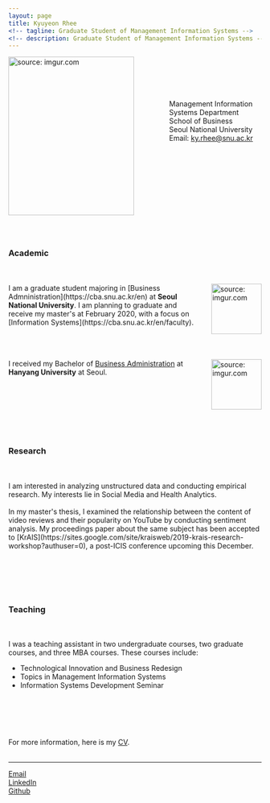 ```yaml
---
layout: page
title: Kyuyeon Rhee
<!-- tagline: Graduate Student of Management Information Systems -->
<!-- description: Graduate Student of Management Information Systems -->
---
```


<a href="https://imgur.com/T54HFq4"><img src="https://i.imgur.com/T54HFq4.png" style = "float: left; margin-right: 70px; margin-bottom: 60px; width: 250px; height: 315px;" title="source: imgur.com" /></a>  
<br>
<br>
<br>
<br>
Management Information Systems Department <br>
School of Business <br>
Seoul National University <br>
Email: [ky.rhee@snu.ac.kr](ky.rhee@snu.ac.kr)
<br>
<br>
<br>
<br>
<br>
<br>
<br>
<br>
<br>
<br>
<br>
<br>



### Academic
<br>
<br>
<a href="https://imgur.com/zTHpRfT"><img src="https://i.imgur.com/zTHpRfT.jpg" style = "float: right; margin-left: 20px; margin-bottom: 20px; width: 100px; height: 100px;" title="source: imgur.com" /></a> I am a graduate student majoring in [Business Admninistration](https://cba.snu.ac.kr/en) at <b>Seoul National University</b>. I am planning to graduate and receive my master's at February 2020, with a focus on [Information Systems](https://cba.snu.ac.kr/en/faculty).

<br>
<br>
<br>
<br>

<a href="https://imgur.com/InjDfpq"><img src="https://i.imgur.com/InjDfpq.png" style = "float: right; margin-left: 20px; margin-bottom: 20px; width: 100px; height: 100px" title="source: imgur.com" /></a> I received my Bachelor of [Business Administration](https://biz.hanyang.ac.kr/en/) at <b>Hanyang University</b> at Seoul.

<br>
<br>
<br>
<br>
<br>
<br>


### Research
<br>
<br>
I am interested in analyzing unstructured data and conducting empirical research. My interests lie in Social Media and Health Analytics.
<br>
<br>
In my master's thesis, I examined the relationship between the content of video reviews and their popularity on YouTube by conducting sentiment analysis. My proceedings paper about the same subject has been accepted to [KrAIS](https://sites.google.com/site/kraisweb/2019-krais-research-workshop?authuser=0), a post-ICIS conference upcoming this December.


<br>
<br>
<br>
<br>
<br>
<br>


### Teaching
<br>
<br>
I was a teaching assistant in two undergraduate courses, two graduate courses, and three MBA courses. These courses include:
<br>

- Technological Innovation and Business Redesign
- Topics in Management Information Systems
- Information Systems Development Seminar

<br>
<br>
<br>
<br>


For more information, here is my [CV](https://kyuyeonrhee.github.io/kyrhee/pages/KyuyeonRhee_vitae.pdf).<br><br>

<!-- Email: ky.rhee@snu.ac.kr -->

<!-- <a href="https://kyuyeonrhee.github.io/kyrhee/pages/KyuyeonRhee_vitae.pdf"><img src="https://i.imgur.com/TEB3roO.png" width="30%" height="33%" title="Kyuyeon_cv" /></a>
<a href="https://kyuyeonrhee.github.io/kyrhee/pages/project_site.html"><img src="https://i.imgur.com/lgUJtb4.png" width="30%" height="33%" title="Kyuyeon_research" /></a>
<a href="https://kyuyeonrhee.github.io/kyrhee/pages/project_site.html"><img src="https://i.imgur.com/dUkwvmh.png" width="30%" height="33%" title="Kyuyeon_interests" /></a><br><br> -->




----


<!-- [Instagram](https://www.instagram.com/kkyyeeeeee/)<br> -->
[Email](ky.rhee@snu.ac.kr)<br>
[LinkedIn](https://www.linkedin.com/in/kyuyeon-rhee-69a22b133/?originalSubdomain=kr)<br>
[Github](https://github.com/kyuyeonrhee)<br>
